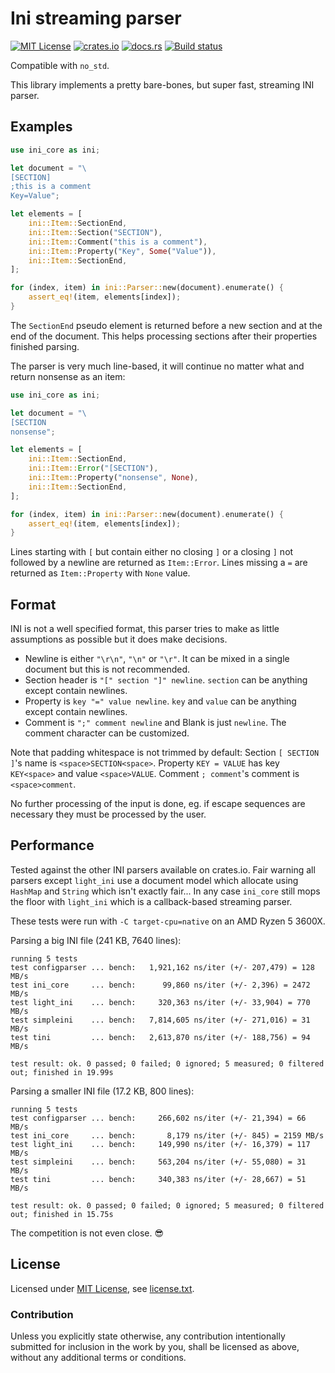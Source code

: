 Ini streaming parser
====================

[![MIT License](https://img.shields.io/badge/License-MIT-yellow.svg)](https://opensource.org/licenses/MIT)
[![crates.io](https://img.shields.io/crates/v/ini_core.svg)](https://crates.io/crates/ini_core)
[![docs.rs](https://docs.rs/ini_core/badge.svg)](https://docs.rs/ini_core)
[![Build status](https://github.com/CasualX/ini_core/workflows/CI/badge.svg)](https://github.com/CasualX/ini_core/actions)

Compatible with `no_std`.

This library implements a pretty bare-bones, but super fast, streaming INI parser.

Examples
--------

```rust
use ini_core as ini;

let document = "\
[SECTION]
;this is a comment
Key=Value";

let elements = [
	ini::Item::SectionEnd,
	ini::Item::Section("SECTION"),
	ini::Item::Comment("this is a comment"),
	ini::Item::Property("Key", Some("Value")),
	ini::Item::SectionEnd,
];

for (index, item) in ini::Parser::new(document).enumerate() {
	assert_eq!(item, elements[index]);
}
```

The `SectionEnd` pseudo element is returned before a new section and at the end of the document.
This helps processing sections after their properties finished parsing.

The parser is very much line-based, it will continue no matter what and return nonsense as an item:

```rust
use ini_core as ini;

let document = "\
[SECTION
nonsense";

let elements = [
	ini::Item::SectionEnd,
	ini::Item::Error("[SECTION"),
	ini::Item::Property("nonsense", None),
	ini::Item::SectionEnd,
];

for (index, item) in ini::Parser::new(document).enumerate() {
	assert_eq!(item, elements[index]);
}
```

Lines starting with `[` but contain either no closing `]` or a closing `]` not followed by a newline are returned as `Item::Error`.
Lines missing a `=` are returned as `Item::Property` with `None` value.

Format
------

INI is not a well specified format, this parser tries to make as little assumptions as possible but it does make decisions.

* Newline is either `"\r\n"`, `"\n"` or `"\r"`. It can be mixed in a single document but this is not recommended.
* Section header is `"[" section "]" newline`. `section` can be anything except contain newlines.
* Property is `key "=" value newline`. `key` and `value` can be anything except contain newlines.
* Comment is `";" comment newline` and Blank is just `newline`. The comment character can be customized.

Note that padding whitespace is not trimmed by default:
Section `[ SECTION ]`'s name is `<space>SECTION<space>`.
Property `KEY = VALUE` has key `KEY<space>` and value `<space>VALUE`.
Comment `; comment`'s comment is `<space>comment`.

No further processing of the input is done, eg. if escape sequences are necessary they must be processed by the user.

Performance
-----------

Tested against the other INI parsers available on crates.io. Fair warning all parsers except `light_ini` use a document model which allocate using `HashMap` and `String` which isn't exactly fair... In any case `ini_core` still mops the floor with `light_ini` which is a callback-based streaming parser.

These tests were run with `-C target-cpu=native` on an AMD Ryzen 5 3600X.

Parsing a big INI file (241 KB, 7640 lines):

```text
running 5 tests
test configparser ... bench:   1,921,162 ns/iter (+/- 207,479) = 128 MB/s
test ini_core     ... bench:      99,860 ns/iter (+/- 2,396) = 2472 MB/s
test light_ini    ... bench:     320,363 ns/iter (+/- 33,904) = 770 MB/s
test simpleini    ... bench:   7,814,605 ns/iter (+/- 271,016) = 31 MB/s
test tini         ... bench:   2,613,870 ns/iter (+/- 188,756) = 94 MB/s

test result: ok. 0 passed; 0 failed; 0 ignored; 5 measured; 0 filtered out; finished in 19.99s
```

Parsing a smaller INI file (17.2 KB, 800 lines):

```text
running 5 tests
test configparser ... bench:     266,602 ns/iter (+/- 21,394) = 66 MB/s
test ini_core     ... bench:       8,179 ns/iter (+/- 845) = 2159 MB/s
test light_ini    ... bench:     149,990 ns/iter (+/- 16,379) = 117 MB/s
test simpleini    ... bench:     563,204 ns/iter (+/- 55,080) = 31 MB/s
test tini         ... bench:     340,383 ns/iter (+/- 28,667) = 51 MB/s

test result: ok. 0 passed; 0 failed; 0 ignored; 5 measured; 0 filtered out; finished in 15.75s
```

The competition is not even close. 😎

License
-------

Licensed under [MIT License](https://opensource.org/licenses/MIT), see [license.txt](license.txt).

### Contribution

Unless you explicitly state otherwise, any contribution intentionally submitted
for inclusion in the work by you, shall be licensed as above, without any additional terms or conditions.
